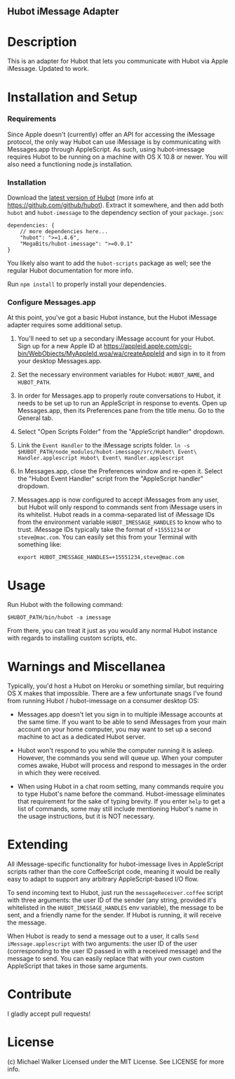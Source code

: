 Hubot iMessage Adapter
----------------------

Description
===========
This is an adapter for Hubot that lets you communicate with Hubot via Apple iMessage. Updated to work.



Installation and Setup
======================

### Requirements
Since Apple doesn't (currently) offer an API for accessing the iMessage protocol,
the only way Hubot can use iMessage is by communicating with Messages.app
through AppleScript. As such, using hubot-imessage requires Hubot to be running
on a machine with OS X 10.8 or newer. You will also need a functioning node.js
installation.

### Installation

Download the [latest version of Hubot](https://github.com/github/hubot/archive/master.zip)
(more info at https://github.com/github/hubot). Extract it somewhere, and then
add both `hubot` and `hubot-imessage` to the dependency section of your `package.json`:

    dependencies: {
        // more dependencies here...
        "hubot": ">=1.4.6",
        "MegaBits/hubot-imessage": ">=0.0.1"
    }

You likely also want to add the `hubot-scripts` package as well; see the regular
Hubot documentation for more info.

Run `npm install` to properly install your dependencies.


### Configure Messages.app
At this point, you've got a basic Hubot instance, but the Hubot iMessage adapter
requires some additional setup.

1. You'll need to set up a secondary iMessage account for your Hubot. Sign up for a
new Apple ID at https://appleid.apple.com/cgi-bin/WebObjects/MyAppleId.woa/wa/createAppleId
and sign in to it from your desktop Messages.app.

2. Set the necessary environment variables for Hubot: `HUBOT_NAME`, and `HUBOT_PATH`.

3. In order for Messages.app to properly route conversations to Hubot, it needs to
be set up to run an AppleScript in response to events. Open up Messages.app,
then its Preferences pane from the title menu. Go to the General tab.

4. Select "Open Scripts Folder" from the "AppleScript handler" dropdown.

5. Link the `Event Handler` to the
iMessage scripts folder. `ln -s $HUBOT_PATH/node_modules/hubot-imessage/src/Hubot\ Event\ Handler.applescript Hubot\ Event\ Handler.applescript`

6. In Messages.app, close the Preferences window and re-open it. Select the
"Hubot Event Handler" script from the "AppleScript handler" dropdown.

7. Messages.app is now configured to accept iMessages from any user, but Hubot
will only respond to commands sent from iMessage users in its whitelist.
Hubot reads in a comma-separated list of iMessage IDs from the environment
variable `HUBOT_IMESSAGE_HANDLES` to know who to trust. iMessage IDs typically
take the format of `+15551234` or `steve@mac.com`.
You can easily set this from your Terminal with something like:

    `export HUBOT_IMESSAGE_HANDLES=+15551234,steve@mac.com`


Usage
=====
Run Hubot with the following command:

    $HUBOT_PATH/bin/hubot -a imessage

From there, you can treat it just as you would any normal Hubot instance with
regards to installing custom scripts, etc.


Warnings and Miscellanea
========================
Typically, you'd host a Hubot on Heroku or something similar, but requiring OS X
makes that impossible. There are a few unfortunate snags I've found from running
Hubot / hubot-imessage on a consumer desktop OS:

* Messages.app doesn't let you sign in to multiple iMessage accounts at the same
time. If you want to be able to send iMessages from your main account on your home
computer, you may want to set up a second machine to act as a dedicated Hubot
server.

* Hubot won't respond to you while the computer running it is asleep. However,
the commands you send will queue up. When your computer comes awake, Hubot will
process and respond to messages in the order in which they were received.

* When using Hubot in a chat room setting, many commands require you to type
Hubot's name before the command. Hubot-imessage eliminates that requirement
for the sake of typing brevity. If you enter `help` to get a list of commands,
some may still include mentioning Hubot's name in the usage instructions, but it
is NOT necessary.


Extending
=========
All iMessage-specific functionality for hubot-imessage lives in AppleScript
scripts rather than the core CoffeeScript code, meaning it would be really easy
to adapt to support any arbitrary AppleScript-based I/O flow.

To send incoming text to Hubot, just run the `messageReceiver.coffee` script
with three arguments: the user ID of the sender (any string, provided it's
whitelisted in the `HUBOT_IMESSAGE_HANDLES` env variable), the message to
be sent, and a friendly name for the sender. If Hubot is running, it will
receive the message.

When Hubot is ready to send a message out to a user, it calls
`Send iMessage.applescript` with two arguments: the user ID of the user
(corresponding to the user ID passed in with a received message) and the message
to send. You can easily replace that with your own custom AppleScript that takes
in those same arguments.


Contribute
==========
I gladly accept pull requests!


License
=======
(c) Michael Walker
Licensed under the MIT License. See LICENSE for more info.
